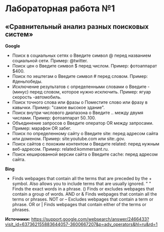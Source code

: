 # Лабораторная работа №1
## «Сравнительный анализ разных поисковых систем»
**Google**
-	 Поиск в социальных сетях
o	Введите символ @ перед названием социальной сети. Пример: @twitter.
-	 Поиск цен
o	Введите символ $ перед числом. Пример: фотоаппарат $400.
-	Поиск по хештегам
o	Введите символ # перед словом. Пример: #деньпобеды.
-	Исключение результатов с определенными словами
o	Введите - (минус) перед словом, которое нужно исключить. Пример: ягуар скорость -автомобиль.
-	Поиск точного слова или фразы
o	Поместите слово или фразу в кавычки. Пример: "самое высокое здание".
-	Поиск внутри числового диапазона
o	Введите .. между двумя числами. Пример: фотоаппарат $50..$100.
-	Объединение запросов
o	Введите оператор OR между запросами. Пример: марафон OR забег.
-	Поиск по определенному сайту
o	Введите site: перед адресом сайта или доменом. Пример: site:youtube.com или site:.gov.
-	Поиск сайтов с похожим контентом
o	Введите related: перед нужным веб-адресом. Пример: related:kommersant.ru.
-	Поиск кешированной версии сайта
o	Введите cache: перед адресом сайта.

**Bing** 

+	Finds webpages that contain all the terms that are preceded by the + symbol. Also allows you to include terms that are usually ignored.
" "	Finds the exact words in a phrase.
()	Finds or excludes webpages that contain a group of words.
AND or &	Finds webpages that contain all the terms or phrases.
NOT or –	Excludes webpages that contain a term or phrase.
OR or |	Finds webpages that contain either of the terms or phrases.



**Источники:**
https://support.google.com/websearch/answer/2466433?visit_id=637362155883644057-3600667207&p=adv_operators&hl=ru&rd=1 


